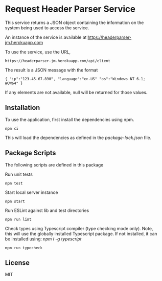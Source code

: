 # Request Header Parser Service

This service returns a JSON object containing the information on the
system being used to access the service.

An instance of the service is available at https://headerparser-jm.herokuapp.com

To use the service, use the URL,

    https://headerparser-jm.herokuapp.com/api/client

The result is a JSON message with the format

    { "ip":"123.45.67.890", "language":"en-US" "os":"Windows NT 6.1; WOW64" }

If any elements are not available, null will be returned for those values.

## Installation

To use the application, first install the dependencies using npm.

```
npm ci
```

This will load the dependencies as defined in the *package-lock.json* file.

## Package Scripts

The following scripts are defined in this package

Run unit tests

```
npm test
```

Start local server instance

```
npm start
```

Run ESLint against lib and test directories

```
npm run lint
```

Check types using Typescript compiler (type checking mode only). Note, this will
use the globally installed Typescript package. If not installed, it can be installed
using: *npm i -g typescript*

```
npm run typecheck
```

## License
MIT

